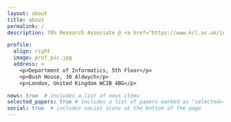 ```yaml
---
layout: about
title: about
permalink: /
description: 70% Research Associate @ <a href="https://www.kcl.ac.uk/informatics">King's College London</a>, 30% Research Associate @ <a href="https://www.ucl.ac.uk/computer-science/">UCL</a>.

profile:
  align: right
  image: prof_pic.jpg
  address: >
    <p>Department of Informatics, 5th Floor</p>
    <p>Bush House, 30 Aldwych</p>
    <p>London, United Kingdom WC2B 4BG</p>

news: true  # includes a list of news items
selected_papers: true # includes a list of papers marked as "selected={true}"
social: true  # includes social icons at the bottom of the page
---
```


